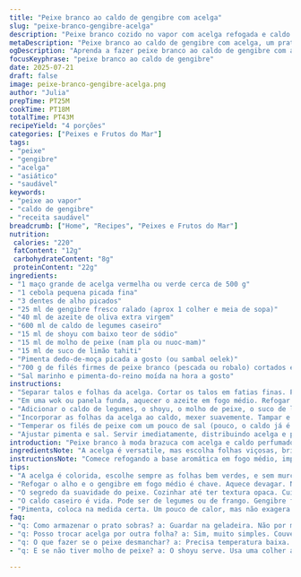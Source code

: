 ```yaml
---
title: "Peixe branco ao caldo de gengibre com acelga"
slug: "peixe-branco-gengibre-acelga"
description: "Peixe branco cozido no vapor com acelga refogada e caldo aromático de gengibre, alho e especiarias orientais. Receita que mistura sabores cítricos, salgados e picantes, com toque fresco e textura leve. Fácil de preparar, ideal para quem busca alimento saboroso sem lactose, ovos ou nozes, com preparo rápido e resultado nutritivo e equilibrado."
metaDescription: "Peixe branco ao caldo de gengibre com acelga, um prato fácil e nutritivo com sabores asiáticos e brasileiros, perfeito para o dia a dia."
ogDescription: "Aprenda a fazer peixe branco ao caldo de gengibre com acelga, uma combinação fresca e saborosa para qualquer refeição."
focusKeyphrase: "peixe branco ao caldo de gengibre"
date: 2025-07-21
draft: false
image: peixe-branco-gengibre-acelga.png
author: "Julia"
prepTime: PT25M
cookTime: PT18M
totalTime: PT43M
recipeYield: "4 porções"
categories: ["Peixes e Frutos do Mar"]
tags:
- "peixe"
- "gengibre"
- "acelga"
- "asiático"
- "saudável"
keywords:
- "peixe ao vapor"
- "caldo de gengibre"
- "receita saudável"
breadcrumb: ["Home", "Recipes", "Peixes e Frutos do Mar"]
nutrition: 
 calories: "220"
 fatContent: "12g"
 carbohydrateContent: "8g"
 proteinContent: "22g"
ingredients:
- "1 maço grande de acelga vermelha ou verde cerca de 500 g"
- "1 cebola pequena picada fina"
- "3 dentes de alho picados"
- "25 ml de gengibre fresco ralado (aprox 1 colher e meia de sopa)"
- "40 ml de azeite de oliva extra virgem"
- "600 ml de caldo de legumes caseiro"
- "15 ml de shoyu com baixo teor de sódio"
- "15 ml de molho de peixe (nam pla ou nuoc-mam)"
- "15 ml de suco de limão tahiti"
- "Pimenta dedo-de-moça picada a gosto (ou sambal oelek)"
- "700 g de filés firmes de peixe branco (pescada ou robalo) cortados em postas"
- "Sal marinho e pimenta-do-reino moída na hora a gosto"
instructions:
- "Separar talos e folhas da acelga. Cortar os talos em fatias finas. Picar as folhas grosseiramente até obter cerca de 2 litros de volume. Reservar."
- "Em uma wok ou panela funda, aquecer o azeite em fogo médio. Refogar o alho, cebola, gengibre e os talos da acelga até que amoleçam e liberem aroma, cerca de 6 minutos. Mexer para não queimar."
- "Adicionar o caldo de legumes, o shoyu, o molho de peixe, o suco de limão e a pimenta picada. Misturar bem e levar a fervura. Cobrir e deixar cozinhar em fogo médio para apurar sabor por 6 minutos."
- "Incorporar as folhas da acelga ao caldo, mexer suavemente. Tampar e cozinhar até as folhas murcharem, cerca de 1 minuto."
- "Temperar os filés de peixe com um pouco de sal (pouco, o caldo já é salgadinho). Colocar os pedaços sobre as folhas no caldo. Cobrir e cozinhar de 4 a 6 minutos dependendo da espessura, virando e regando com caldo na metade do tempo. O peixe deve ficar opaco e macio."
- "Ajustar pimenta e sal. Servir imediatamente, distribuindo acelga e pedaços de peixe em pratos fundos. Regar com cubos de caldo. Finalizar com fio de azeite cru se desejar."
introduction: "Peixe branco à moda brazuca com acelga e caldo perfumado. Gosto forte do gengibre e pitadas de limão que pegam a atenção. Simples, rápido, com folhas crocantes. Nada de ovos, farinha ou leite. Feito pra quem não bebe leite e nada de castanhas. Quase uma comida funcional. Cheiro no ar, panela quente, crocante doce da acelga e frescor picante. Em 40 minutos tá na mesa. Pro dia a dia corrido ou almoço esperto. Que tal abrir a geladeira e preparar isso hoje? Não tem segredo, só jeitinho na hora de fazer. Dá pra varar a tarde cozinhando? Também pros apressados, pega um timer e confia. O peixe, suculento, pede menos sal, o caldo já da conta. Acelga não é só verde, tem cor, tem textura. Gengibre pra esquentar, suco de limão pra levantar a receita. Tudo junto, uma dança de sabores quase oriental, com toque brasileiro. Pimenta vai na medida, porque ninguém quer maratona na boca, mas aquele fogo amigo. Simples assim."
ingredientsNote: "A acelga é versatile, mas escolha folhas viçosas, brilhantes, sem amarelar. O rabo (talo) precisa ser firme, pra ficar crocante e dar textura diferente das folhas. Se não achar molho de peixe, uma colher a menos de shoyu junto com uma pitada de sal ou missô pode substituir. O gengibre tem que estar fresco, para aroma e frescor intensos. Evite usar gengibre em pó nessa receita, perde brilho. O caldo pode ser de legumes ou frango, adapte conforme dieta, frescor é essencial. O limão tahiti garante acidez não invasiva, limão siciliano ou maracujá bravo podem dar outra cara. A pimenta é opcional, bota dedo-de-moça, caiena ou pasta como sambal oelek mesmo, só equilíbrio. Os filés precisam ser firmes para suportar o cozimento sem despedaçar."
instructionsNote: "Comece refogando a base aromática em fogo médio, importante para liberar sabor sem queimar alho ou gengibre, mexa sempre. Tome cuidado ao adicionar ingredientes líquidos, mantenha fogo para provocar fervura sempre que adicionar algo pra mesclar sabores. Cozinhe as acelgas até o ponto de murchar, não deixe virar purê. Na etapa do peixe, atenção: o cozimento é rápido e depende da espessura do filé. Não levante a tampa antes dos minutos indicados para manter vapor e temperatura. Se usar peixe congelado, descongele completamente para evitar excesso de líquido. Regue o peixe com caldo para manter umidade, não deixe secar. Na montagem, sirva quente e regue com um fio de azeite para dar brilho e um toque suave. Essa receita aceita variações, experimente trocar acelga por couve ou espinafre, ajuste o tempo para não passar do ponto."
tips:
- "A acelga é colorida, escolhe sempre as folhas bem verdes, e sem murchar. O talo crocante dá textura ao prato. Corta os talos finos. Acelga murcha é ruim."
- "Refogar o alho e o gengibre em fogo médio é chave. Aquece devagar. Não queima, libera os aromas. Mistura bem, sempre de olho. Isso faz diferença. Essencial."
- "O segredo da suavidade do peixe. Cozinhar até ter textura opaca. Cuidado com o tempo. Dependendo, pode passar. Confira a espessura. Virar e regar sempre."
- "O caldo caseiro é vida. Pode ser de legumes ou de frango. Gengibre fresco é mais que importante, não use em pó. O sabor muda muito. Frescor é tudo."
- "Pimenta, coloca na medida certa. Um pouco de calor, mas não exagera. Quase uma explosão. Prove antes. Regula e ajusta. Pode adicionar mais, se gosto forte."
faq:
- "q: Como armazenar o prato sobras? a: Guardar na geladeira. Não por mais de dois dias. Pode aquecer de novo. O caldo pode separar um pouco. Mexa antes de servir."
- "q: Posso trocar acelga por outra folha? a: Sim, muito simples. Couve ou espinafre podem ser alternativos. O tempo vai mudar. Olhar sempre, não deixar muito murcha."
- "q: O que fazer se o peixe desmanchar? a: Precisa temperatura baixa. Acontece com filés mais finos. Você pode usar bandeja para manter firme. Observe o tempo."
- "q: E se não tiver molho de peixe? a: O shoyu serve. Usa uma colher a menos. Adiciona uma pitada de sal. Não perde muito sabor, mas é diferente."

---
```

